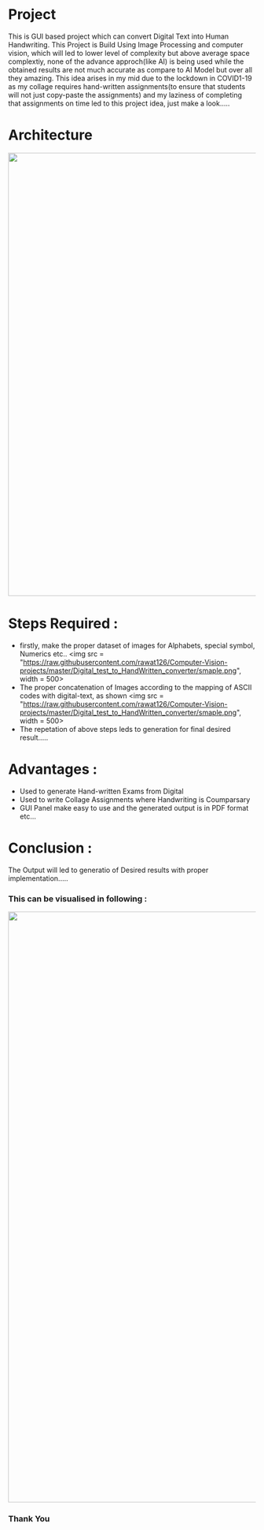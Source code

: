 Project
========================================
This is GUI based project which can convert Digital Text into Human Handwriting. This Project is Build Using Image Processing and computer vision, which will led to lower level of complexity but above average space complextiy, none of the advance approch(like AI) is being used while the obtained results are not much accurate as compare to AI Model but over all they amazing. This idea arises in my mid due to the lockdown in COVID1-19 as my collage requires hand-written assignments(to ensure that students will not just copy-paste the assignments) and my laziness of completing that assignments on time led to this project idea, just make a look.....

Architecture
========================================
<p align = "center">
<img src = "https://raw.githubusercontent.com/rawat126/Computer-Vision-projects/master/Digital_test_to_HandWritten_converter/model_archtecture.png", width = 900>
</p>

Steps Required : 
======================================
- firstly, make the proper dataset of images for Alphabets, special symbol, Numerics etc..
<img src = "https://raw.githubusercontent.com/rawat126/Computer-Vision-projects/master/Digital_test_to_HandWritten_converter/smaple.png", width = 500>
- The proper concatenation of Images according to the mapping of ASCII codes with digital-text, as shown
<img src = "https://raw.githubusercontent.com/rawat126/Computer-Vision-projects/master/Digital_test_to_HandWritten_converter/smaple.png", width = 500>
- The repetation of above steps leds to generation for final desired result.....


Advantages :
======================================
- Used to generate Hand-written Exams from Digital 
- Used to write Collage Assignments where Handwriting is Coumparsary
- GUI Panel make easy to use and the generated output is in PDF format
etc...

Conclusion : 
======================================
The Output will led to generatio of Desired results with proper implementation.....
### This can be visualised in following :
<p align = "center">
<img src = "https://raw.githubusercontent.com/rawat126/Computer-Vision-projects/master/Digital_test_to_HandWritten_converter/sample_hanwritten.png", width = 1200>
</p>

### Thank You

